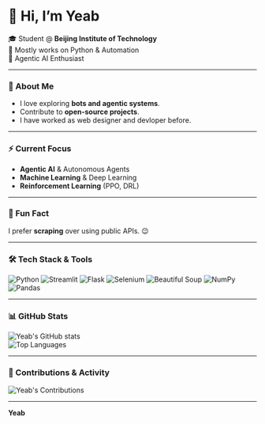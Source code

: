 # 👋 Hi, I’m Yeab

🎓 Student @ **Beijing Institute of Technology**  
🐍 Mostly works on Python & Automation  
🤖 Agentic AI Enthusiast

---

### 🔧 About Me
- I love exploring **bots and agentic systems**.
- Contribute to **open-source projects**.
- I have worked as web designer and devloper before.

---

### ⚡ Current Focus
- **Agentic AI** & Autonomous Agents
- **Machine Learning** & Deep Learning
- **Reinforcement Learning** (PPO, DRL)

---

### 🌱 Fun Fact
I prefer **scraping** over using public APIs. 😉

---

### 🛠️ Tech Stack & Tools
![Python](https://img.shields.io/badge/Python-3776AB?style=for-the-badge&logo=python&logoColor=white)
![Streamlit](https://img.shields.io/badge/Streamlit-FF4B4B?style=for-the-badge&logo=streamlit&logoColor=white)
![Flask](https://img.shields.io/badge/Flask-000000?style=for-the-badge&logo=flask&logoColor=white)
![Selenium](https://img.shields.io/badge/Selenium-43B02A?style=for-the-badge&logo=selenium&logoColor=white)
![Beautiful Soup](https://img.shields.io/badge/Beautiful_Soup-4B0082?style=for-the-badge)
![NumPy](https://img.shields.io/badge/NumPy-013243?style=for-the-badge&logo=numpy&logoColor=white)
![Pandas](https://img.shields.io/badge/Pandas-150458?style=for-the-badge&logo=pandas&logoColor=white)

---

### 📊 GitHub Stats
![Yeab's GitHub stats](https://github-readme-stats.vercel.app/api?username=yeabwang&show_icons=true&theme=radical)  
![Top Languages](https://github-readme-stats.vercel.app/api/top-langs/?username=yeabwang&layout=compact&theme=radical&hide=html,css)

---

### 🧩 Contributions & Activity
![Yeab's Contributions](https://github-readme-streak-stats.herokuapp.com/?user=yeabwang&theme=radical)  

---

**Yeab**
